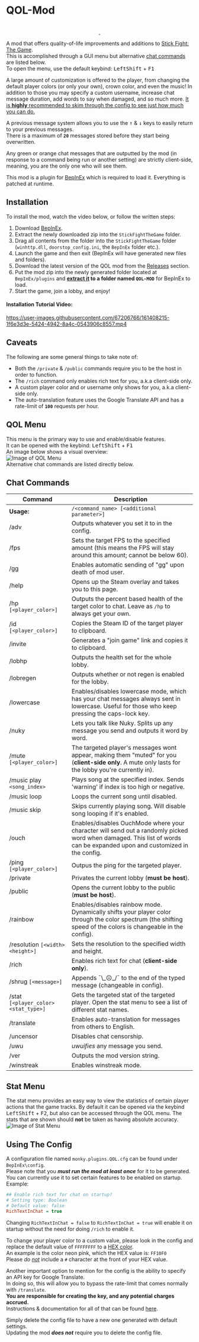 # QOL-Mod
<p style="text-align: center;">
  <a href="https://forthebadge.com">
    <img src="https://forthebadge.com/images/badges/made-with-c-sharp.svg" alt="">
  </a>
</p>
<p style="text-align: center;">
  <a href="https://github.com/Mn0ky/QOL-Mod/releases/latest">
    <img src="https://img.shields.io/github/downloads/Mn0ky/QOL-Mod/total?label=Github%20downloads&logo=github" alt="">
  </a>
  <a href="https://www.gnu.org/licenses/lgpl-3.0">
    <img src="https://img.shields.io/badge/License-LGPL_v3-blue.svg" alt="">
  </a>
</p>

A mod that offers quality-of-life improvements and additions to [Stick Fight: The Game](https://store.steampowered.com/app/674940/Stick_Fight_The_Game/).<br/>
This is accomplished through a GUI menu but alternative [chat commands](https://github.com/Mn0ky/QOL-Mod#chat-commands) are listed below.<br/>
To open the menu, use the default keybind: <kbd>LeftShift</kbd> + <kbd>F1</kbd><br/>

A large amount of customization is offered to the player, from changing the default player colors (or only your own), crown color, and even the music!
In addition to those you may specify a custom username, increase chat message duration, add words to say when damaged, and so much more.
<ins>It is **highly** recommended to skim through the [config](https://github.com/Mn0ky/QOL-Mod#using-the-config) to see just how much you can do.</ins>

A previous message system allows you to use the <kbd>↑</kbd> & <kbd>↓</kbd> keys to easily return to your previous messages.<br/>
There is a maximum of **``20``** messages stored before they start being overwritten.<br/>

Any green or orange chat messages that are outputted by the mod (in response to a command being run or another setting) are strictly client-side, meaning, you are the
only one who will see them.

This mod is a plugin for [BepInEx](https://github.com/BepInEx/BepInEx) which is required to load it. Everything is patched at runtime.<br/>

## Installation

To install the mod, watch the video below, or follow the written steps:<br/> 
  1)  Download [BepInEx](https://github.com/BepInEx/BepInEx/releases/download/v5.4.20/BepInEx_x86_5.4.20.0.zip).
  2)  Extract the newly downloaded zip into the ``StickFightTheGame`` folder.
  3)  Drag all contents from the folder into the ``StickFightTheGame`` folder (``winhttp.dll``, ``doorstop_config.ini``, the ``BepInEx`` folder etc.).
  4)  Launch the game and then exit (BepInEx will have generated new files and folders).
  5)  Download the latest version of the QOL mod from the [Releases](https://github.com/Mn0ky/QOL-Mod/releases/latest) section.
  6)  Put the mod zip into the newly generated folder located at ``BepInEx/plugins`` and **<ins>extract it</ins> to a folder named ``QOL-MOD``** for BepInEx to load.
  7)  Start the game, join a lobby, and enjoy!

#### Installation Tutorial Video:

https://user-images.githubusercontent.com/67206766/161408215-1f6e3d3e-5424-4942-8a4c-0543906c8557.mp4

## Caveats

The following are some general things to take note of:
  - Both the ``/private`` & ``/public`` commands require you to be the host in order to function.
  - The ``/rich`` command only enables rich text for you, a.k.a client-side only.
  - A custom player color and or username only shows for you, a.k.a client-side only.
  - The auto-translation feature uses the Google Translate API and has a rate-limit of **``100``** requests per hour.

## QOL Menu

This menu is the primary way to use and enable/disable features.<br/>
It can be opened with the keybind: <kbd>LeftShift</kbd> + <kbd>F1</kbd><br/>
An image below shows a visual overview:<br/>
![Image of QOL Menu](https://i.ibb.co/pXhrfN7/menu-v14.png)<br/>
Alternative chat commands are listed directly below.
## Chat Commands

| Command                                    | Description                                                                                                                                                    |
|--------------------------------------------|----------------------------------------------------------------------------------------------------------------------------------------------------------------|
| **Usage:**		                               | ```/<command_name> [<additional parameter>]```                                                                                                                 |
| /adv		                                     | Outputs whatever you set it to in the config.                                                                                                                  |
| /fps | Sets the target FPS to the specified amount (this means the FPS will stay around this amount; cannot be below 60).
| /gg		                                      | Enables automatic sending of "gg" upon death of mod user.                                                                                                      |
| /help		                                    | Opens up the Steam overlay and takes you to this page.                                                                                                         |
| /hp	```[<player_color>]```	                | Outputs the percent based health of the target color to chat. Leave as ``/hp`` to always get your own.                                                         |
| /id	```[<player_color>]```		               | Copies the Steam ID of the target player to clipboard.                                                                                                         |
| /invite		                                  | Generates a "join game" link and copies it to clipboard.                                                                                                       |
| /lobhp		                                   | Outputs the health set for the whole lobby.                                                                                                                    |
| /lobregen		                                | Outputs whether or not regen is enabled for the lobby.                                                                                                         |
| /lowercase		                               | Enables/disables lowercase mode, which has your chat messages always sent in lowercase. Useful for those who keep pressing the caps-lock key.                  |
| /nuky		                                    | Lets you talk like Nuky. Splits up any message you send and outputs it word by word.                                                                           |
| /mute ```[<player_color>]```		             | The targeted player's messages wont appear, making them "muted" for you (**client-side only**. A mute only lasts for the lobby you're currently in).           |
| /music play ```<song_index>``` |	Plays song at the specified index. Sends 'warning' if index is too high or negative.
| /music loop | Loops the current song until disabled.
| /music skip | Skips currently playing song. Will disable song looping if it's enabled.
| /ouch | Enables/disables OuchMode where your character will send out a randomly picked word when damaged. This list of words can be expanded upon and customized in the config.
| /ping ```[<player_color>]```		             | Outpus the ping for the targeted player.                                                                                                                       |
| /private		                                 | Privates the current lobby (**must be host**).                                                                                                                 |
| /public		                                  | Opens the current lobby to the public (**must be host**).                                                                                                      |
| /rainbow		                                 | Enables/disables rainbow mode. Dynamically shifts your player color through the color spectrum (the shifting speed of the colors is changeable in the config). |
| /resolution ```[<width> <height>]``` | Sets the resolution to the specified width and height.
| /rich		                                    | Enables rich text for chat (**client-side only**).                                                                                                             |
| /shrug ```[<message>]```		                 | Appends ¯\\\_☹\_/¯ to the end of the typed message (changeable in config).                                                                                     |
| /stat ```[<player_color> <stat_type>]```		 | Gets the targeted stat of the targeted player. Open the stat menu to see a list of different stat names.                                                       |
| /translate		                               | Enables auto-translation for messages from others to English.                                                                                                  |
| /uncensor		                                | Disables chat censorship.                                                                                                                                      |
| /uwu		                                     | *uwuifies* any message you send.                                                                                                                               |
| /ver		                                     | Outputs the mod version string.                                                                                                                                |
| /winstreak		                               | Enables winstreak mode.                                                                                                                                        |

## Stat Menu

The stat menu provides an easy way to view the statistics of certain player actions that the game tracks. By default it can be opened via the keybind <kbd>LeftShift</kbd> + <kbd>F2</kbd>, but also can be accessed through the QOL menu. The stats that are shown should **not** be taken as having absolute accuracy.<br/>
![Image of Stat Menu](https://i.ibb.co/txjYmP7/statmenu.png)

## Using The Config

A configuration file named ``monky.plugins.QOL.cfg`` can be found under ``BepInEx\config``.<br/>
Please note that you ___must run the mod at least once___ for it to be generated.<br/>
You can currently use it to set certain features to be enabled on startup.<br/>
Example: 
```cfg
## Enable rich text for chat on startup?
# Setting type: Boolean
# Default value: false
RichTextInChat = true
```
Changing ``RichTextInChat = false`` to ``RichTextInChat = true`` will enable it on startup without the need for doing ``/rich`` to enable it.<br/>

To change your player color to a custom value, please look in the config and replace the default value of ``FFFFFFFF`` to a [HEX color](https://g.co/kgs/qJMEDR).<br/>
An example is the color neon pink, which the HEX value is: ``FF10F0``<br/>
Please *do <ins>not</ins>* include a ``#`` character at the front of your HEX value.

Another important option to mention for the config is the ability to specify an API key for Google Translate.<br/>
In doing so, this will allow you to bypass the rate-limit that comes normally with ``/translate``.<br/> 
**You are responsible for creating the key, and any potential charges accrued.**<br/>
Instructions & documentation for all of that can be found [here](https://cloud.google.com/translate).<br/>

Simply delete the config file to have a new one generated with default settings.<br/>
Updating the mod ***does not*** require you to delete the config file.
